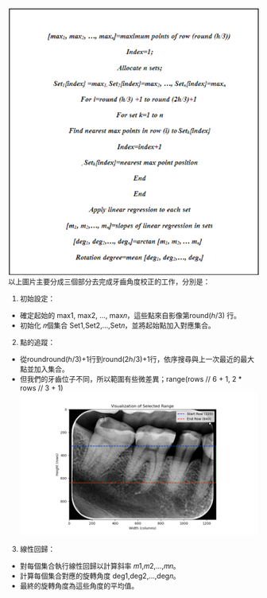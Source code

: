 ![原文內容](img/origin.png)  
以上圖片主要分成三個部分去完成牙齒角度校正的工作，分別是：    
1. 初始設定：
- 確定起始的 max1, max2, ..., max𝑛，這些點來自影像第round(ℎ/3) 行。
- 初始化 𝑛個集合 Set1,Set2,…,Set𝑛，並將起始點加入對應集合。  
2. 點的追蹤：  
- 從roundround(ℎ/3)+1行到round(2ℎ/3)+1行，依序搜尋與上一次最近的最大點並加入集合。  
- 但我們的牙齒位子不同，所以範圍有些微差異；range(rows // 6 + 1, 2 * rows // 3 + 1)
![補充說明](img/Figure_1.png)
3. 線性回歸：  
- 對每個集合執行線性回歸以計算斜率 𝑚1,𝑚2,…,𝑚𝑛。  
- 計算每個集合對應的旋轉角度 deg1,deg2,…,deg𝑛。
- 最終的旋轉角度為這些角度的平均值。
